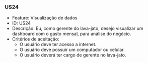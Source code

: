 ### US24

- Feature: Visualização de dados
- ID: US24
- Descrição: Eu, como gerente do lava-jato, desejo visualizar um dashboard com o gasto mensal, para análise do negócio.
- Critérios de aceitação:
    * O usuário deve ter acesso a internet.
    * O usuário deve possuir um computador ou celular.
    * O usuário deverá ter cargo de gerente no lava-jato.